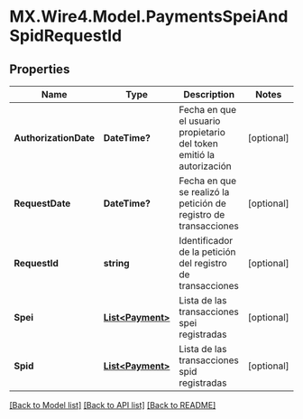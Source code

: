 # MX.Wire4.Model.PaymentsSpeiAndSpidRequestId
## Properties

Name | Type | Description | Notes
------------ | ------------- | ------------- | -------------
**AuthorizationDate** | **DateTime?** | Fecha en que el usuario propietario del token emitió la autorización | [optional] 
**RequestDate** | **DateTime?** | Fecha en que se realizó la petición de registro de transacciones | [optional] 
**RequestId** | **string** | Identificador de la petición del registro de transacciones | [optional] 
**Spei** | [**List&lt;Payment&gt;**](Payment.md) | Lista de las transacciones spei registradas | [optional] 
**Spid** | [**List&lt;Payment&gt;**](Payment.md) | Lista de las transacciones spid registradas | [optional] 

[[Back to Model list]](../README.md#documentation-for-models) [[Back to API list]](../README.md#documentation-for-api-endpoints) [[Back to README]](../README.md)

